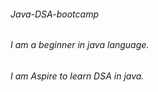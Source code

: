 ###### Java-DSA-bootcamp
###### I am a beginner in java language.
###### I am Aspire to learn DSA in java.
